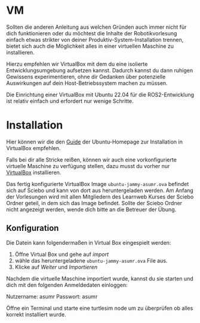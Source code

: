 # VM


Sollten die anderen Anleitung aus welchen Gründen auch immer nicht für dich funktionieren oder du möchtest die Inhalte der Robotikvorlesung einfach etwas strikter von deiner Produktiv-System-Installation trennen, bietet sich auch die Möglichkeit alles in einer virtuellen Maschine zu installieren.

Hierzu empfehlen wir VirtualBox mit dem du eine isolierte Entwicklungsumgebung aufsetzen kannst. Dadurch kannst du dann ruhigen Gewissens experimentieren, ohne dir Gedanken über potenzielle Auswirkungen auf dein Host-Betriebssystem machen zu müssen.

Die Einrichtung einer VirtualBox mit Ubuntu 22.04 für die ROS2-Entwicklung ist relativ einfach und erfordert nur wenige Schritte.

# Installation

Hier können wir die den [Guide](https://ubuntu.com/tutorials/how-to-run-ubuntu-desktop-on-a-virtual-machine-using-virtualbox) der Ubuntu-Homepage zur Installation in VirtualBox empfehlen.

Falls bei dir alle Stricke reißen, können wir auch eine vorkonfigurierte virtuelle Maschine zu verfügung stellen, dazu musst du vorher nur [VirtualBox](https://www.virtualbox.org/wiki/Downloads) installieren.

Das fertig konfigurierte VirtualBox Image `ubuntu-jammy-asumr.ova` befindet sich auf Sciebo und kann von dort aus heruntergeladen werden. Am Anfang der Vorlesungen wird mit allen Mitgliedern des Learnweb Kurses der Sciebo Ordner geteil, in dem sich das Image befindet. Sollte der Sciebo Ordner nicht angezeigt werden, wende dich bitte an die Betreuer der Übung.

## Konfiguration

Die Datein kann folgendermaßen in Virtual Box eingespielt werden:

1. Öffne Virtual Box und gehe auf *import*
2. wähle das heruntergeladene `ubuntu-jammy-asumr.ova` File aus.
3. Klicke auf *Weiter* und *Importieren*

Nachdem die virtuelle Maschine importiert wurde, kannst du sie starten und dich mit den folgenden Anmeldedaten einloggen:

Nutzername: asumr
Passwort: asumr


Öffne ein Terminal und starte eine turtlesim node um zu überprüfen ob alles korrekt installiert wurde.



